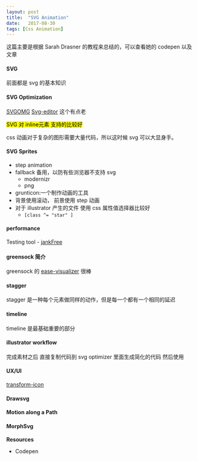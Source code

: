 ```yaml
---
layout: post
title:  "SVG Animation"
date:   2017-08-30
tags: [Css Animation]
---
```


这篇主要是根据 Sarah Drasner 的教程来总结的，可以查看她的 codepen 以及文章

#### SVG

前面都是 svg 的基本知识

#### SVG Optimization

[SVGOMG](https://jakearchibald.github.io/svgomg/)
[Svg-editor](https://petercollingridge.appspot.com/svg-editor) 这个有点老

<mark>SVG 对 inline元素 支持的比较好</mark>

css 动画对于复杂的图形需要大量代码，所以这时候 svg 可以大显身手。

#### SVG Sprites

- step animation
- fallback 备用，以防有些浏览器不支持 svg
  - modernizr
  - png
- grunticon:一个制作动画的工具
- 背景使用滚动， 前景使用 step 动画
- 对于 illustrator 产生的文件 使用 css 属性值选择器比较好
  - `[class ^= "star" ]`

#### performance

Testing tool - [jankFree](http://jankfree.org/)

#### greensock 简介

greensock 的 [ease-visualizer](https://greensock.com/ease-visualizer) 很棒

#### stagger

stagger 是一种每个元素做同样的动作，但是每一个都有一个相同的延迟

#### timeline

timeline 是最基础重要的部分

#### illustrator workflow

完成素材之后 直接复制代码到 svg optimizer 里面生成简化的代码 然后使用

#### UX/UI

[transform-icon](http://www.transformicons.com/)

#### Drawsvg

#### Motion along a Path

#### MorphSvg

**Resources**
- Codepen
